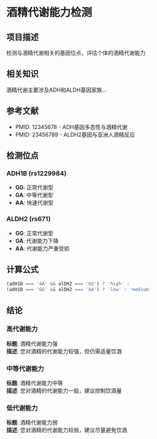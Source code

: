 # 酒精代谢能力检测

## 项目描述
检测与酒精代谢相关的基因位点，评估个体的酒精代谢能力

## 相关知识
酒精代谢主要涉及ADH和ALDH基因家族...

## 参考文献
- PMID: 12345678 - ADH基因多态性与酒精代谢
- PMID: 23456789 - ALDH2基因与亚洲人酒精反应

## 检测位点

### ADH1B (rs1229984)
- **GG**: 正常代谢型
- **GA**: 中等代谢型
- **AA**: 快速代谢型

### ALDH2 (rs671)
- **GG**: 正常代谢型
- **GA**: 代谢能力下降
- **AA**: 代谢能力严重受损

## 计算公式
```javascript
(adH1B === 'AA' && alDH2 === 'GG') ? 'high' : 
(adH1B === 'GG' && alDH2 === 'AA') ? 'low' : 'medium'
```

## 结论

### 高代谢能力
**标题**: 酒精代谢能力强  
**描述**: 您对酒精的代谢能力较强，但仍需适量饮酒

### 中等代谢能力
**标题**: 酒精代谢能力中等  
**描述**: 您对酒精的代谢能力一般，建议控制饮酒量

### 低代谢能力
**标题**: 酒精代谢能力弱  
**描述**: 您对酒精的代谢能力较弱，建议尽量避免饮酒
